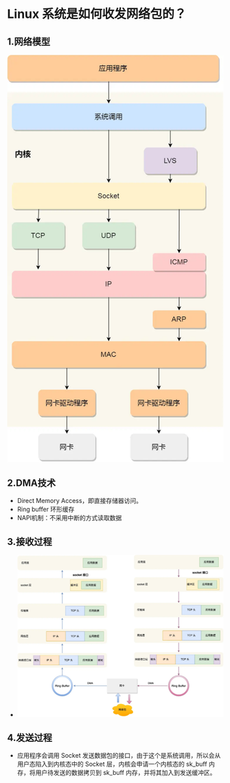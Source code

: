 # Linux 系统是如何收发网络包的？
## 1.网络模型
![Alt text](image-4.png)
## 2.DMA技术
- Direct Memory Access，即直接存储器访问。
- Ring buffer 环形缓存
- NAPI机制：不采用中断的方式读取数据
## 3.接收过程
- ![Alt text](image-5.png)

## 4.发送过程
- 应用程序会调用 Socket 发送数据包的接口，由于这个是系统调用，所以会从用户态陷入到内核态中的 Socket 层，内核会申请一个内核态的 sk_buff 内存，将用户待发送的数据拷贝到 sk_buff 内存，并将其加入到发送缓冲区。